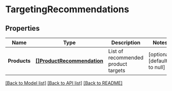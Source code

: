 # TargetingRecommendations

## Properties
Name | Type | Description | Notes
------------ | ------------- | ------------- | -------------
**Products** | [**[]ProductRecommendation**](ProductRecommendation.md) | List of recommended product targets | [optional] [default to null]

[[Back to Model list]](../README.md#documentation-for-models) [[Back to API list]](../README.md#documentation-for-api-endpoints) [[Back to README]](../README.md)

